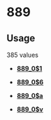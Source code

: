 # 889

## Usage

385 values

-   **[889\_0$1](../../tags/889/889_01-1.md)**  

-   **[889\_0$6](../../tags/889/889_06-2.md)**  

-   **[889\_0$a](../../tags/889/889_0a-3.md)**  

-   **[889\_0$v](../../tags/889/889_0v-4.md)**  


